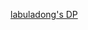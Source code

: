 [labuladong's DP](https://labuladong.online/algo/essential-technique/dynamic-programming-framework/#dp-%E6%95%B0%E7%BB%84%E7%9A%84%E8%BF%AD%E4%BB%A3-%E9%80%92%E6%8E%A8-%E8%A7%A3%E6%B3%95)

